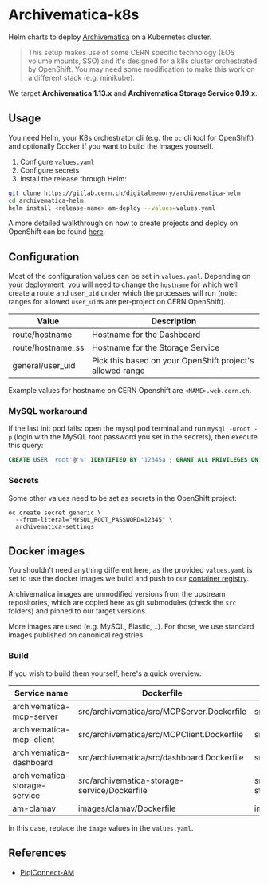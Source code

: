 # Archivematica-k8s

Helm charts to deploy [Archivematica](https://www.archivematica.org/) on a Kubernetes cluster.

> This setup makes use of some CERN specific technology (EOS volume mounts, SSO) and it's designed for a k8s cluster orchestrated by OpenShift. You may need some modification to make this work on a different stack (e.g. minikube).

We target **Archivematica 1.13.x** and **Archivematica Storage Service 0.19.x**.

## Usage

You need Helm, your K8s orchestrator cli (e.g. the `oc` cli tool for OpenShift) and optionally Docker if you want to build the images yourself.

1. Configure `values.yaml`
2. Configure secrets
3. Install the release through Helm:

```bash
git clone https://gitlab.cern.ch/digitalmemory/archivematica-helm
cd archivematica-helm
helm install <release-name> am-deploy --values=values.yaml
```

A more detailed walkthrough on how to create projects and deploy on OpenShift can be found [here](https://gitlab.cern.ch/digitalmemory/openshift-deploy).

## Configuration

Most of the configuration values can be set in `values.yaml`. Depending on your deployment, you will need to change the `hostname` for which we'll create a route and `user_uid` under which the processes will run (note: ranges for allowed `user_uid`s are per-project on CERN OpenShift).

| Value             | Description                                               |
| ----------------- | --------------------------------------------------------- |
| route/hostname    | Hostname for the Dashboard                                |
| route/hostname_ss | Hostname for the Storage Service                          |
| general/user_uid  | Pick this based on your OpenShift project's allowed range |

Example values for hostname on CERN Openshift are `<NAME>.web.cern.ch`.

### MySQL workaround

If the last init pod fails: open the mysql pod terminal and run `mysql -uroot -p` (login with the MySQL root password you set in the secrets), then execute this query:

```sql
CREATE USER 'root'@'%' IDENTIFIED BY '12345a'; GRANT ALL PRIVILEGES ON *.* TO 'root'@'%' IDENTIFIED BY '12345a'; GRANT ALL PRIVILEGES ON *.* TO 'root'@'%' WITH GRANT OPTION; FLUSH PRIVILEGES; CREATE DATABASE IF NOT EXISTS archivematica_db; CREATE USER 'archivematica'@'%' IDENTIFIED BY 'demo'; CREATE DATABASE IF NOT EXISTS MCP; GRANT ALL PRIVILEGES ON MCP.* TO 'archivematica'@'%' WITH GRANT OPTION; FLUSH PRIVILEGES;
```

### Secrets

Some other values need to be set as secrets in the OpenShift project:

```
oc create secret generic \
  --from-literal="MYSQL_ROOT_PASSWORD=12345" \
  archivematica-settings
```

## Docker images

You shouldn't need anything different here, as the provided `values.yaml` is set to use the docker images we build and push to our [container registry](https://gitlab.cern.ch/digitalmemory/archivematica-helm/container_registry).

Archivematica images are unmodified versions from the upstream repositories, which are copied here as git submodules (check the `src` folders) and pinned to our target versions.

More images are used (e.g. MySQL, Elastic, ..). For those, we use standard images published on canonical registries.

### Build

If you wish to build them yourself, here's a quick overview:

| Service name                  | Dockerfile                                   | Context                            |
| ----------------------------- | -------------------------------------------- | ---------------------------------- |
| archivematica-mcp-server      | src/archivematica/src/MCPServer.Dockerfile   | src/archivematica/src/             |
| archivematica-mcp-client      | src/archivematica/src/MCPClient.Dockerfile   | src/archivematica/src/             |
| archivematica-dashboard       | src/archivematica/src/dashboard.Dockerfile   | src/archivematica/src/             |
| archivematica-storage-service | src/archivematica-storage-service/Dockerfile | src/archivematica-storage-service/ |
| am-clamav                     | images/clamav/Dockerfile                     | images/clamav                      |

In this case, replace the `image` values in the `values.yaml`.

## References

- [PiqlConnect-AM](https://github.com/piql/PiqlConnect-AM)
